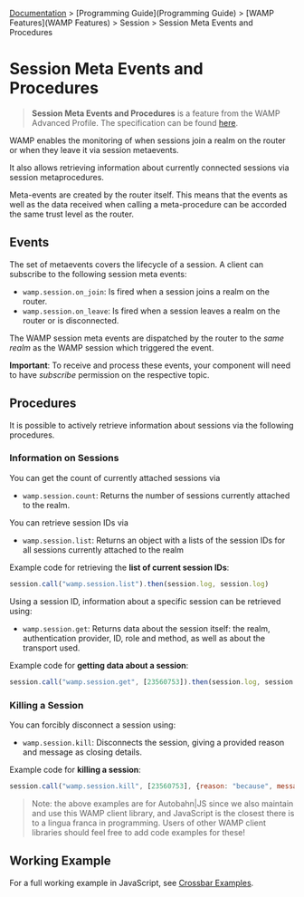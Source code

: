 [Documentation](.) > [Programming Guide](Programming Guide) > [WAMP Features](WAMP Features) > Session > Session Meta Events and Procedures

# Session Meta Events and Procedures

> **Session Meta Events and Procedures** is a feature from the WAMP Advanced Profile. The specification can be found [here](https://github.com/tavendo/WAMP/blob/master/spec/advanced/session-meta-api.md).

WAMP enables the monitoring of when sessions join a realm on the router or when they leave it via session metaevents.

It also allows retrieving information about currently connected sessions via session metaprocedures.

Meta-events are created by the router itself. This means that the events as well as the data received when calling a meta-procedure can be accorded the same trust level as the router.

## Events

The set of metaevents covers the lifecycle of a session. A client can subscribe to the following session meta events:

* `wamp.session.on_join`: Is fired when a session joins a realm on the router.
* `wamp.session.on_leave`: Is fired when a session leaves a realm on the router or is disconnected.

The WAMP session meta events are dispatched by the router to the *same realm* as the WAMP session which triggered the event.

**Important**: To receive and process these events, your component will need to have *subscribe* permission on the respective topic.

## Procedures

It is possible to actively retrieve information about sessions via the following procedures.

### Information on Sessions

You can get the count of currently attached sessions via

* `wamp.session.count`: Returns the number of sessions currently attached to the realm.

You can retrieve session IDs via

* `wamp.session.list`: Returns an object with a lists of the session IDs for all  sessions currently attached to the realm

Example code for retrieving the **list of current session IDs**:

```javascript
session.call("wamp.session.list").then(session.log, session.log)
```

Using a session ID, information about a specific session can be retrieved using:

* `wamp.session.get`: Returns data about the session itself: the realm, authentication provider, ID, role and method, as well as about the transport used.

Example code for **getting data about a session**:

```javascript
session.call("wamp.session.get", [23560753]).then(session.log, session.log)
```

### Killing a Session

You can forcibly disconnect a session using:

* `wamp.session.kill`: Disconnects the session, giving a provided reason and message as closing details.

Example code for **killing a session**:

```javaScript
session.call("wamp.session.kill", [23560753], {reason: "because", message: "foobar"}).then(session.log, session.log)
```

> Note: the above examples are for Autobahn|JS since we also maintain and use this WAMP client library, and JavaScript is the closest there is to a lingua franca in programming. Users of other WAMP client libraries should feel free to add code examples for these!

## Working Example

For a full working example in JavaScript, see [Crossbar Examples](https://github.com/crossbario/crossbarexamples/tree/master/metaapi).
